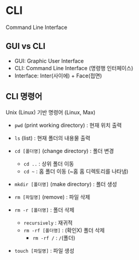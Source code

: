 # CLI

Command Line Interface



## GUI vs CLI

* GUI: Graphic User Interface
* CLI: Command Line Interface (명령행 인터페이스)
* Interface: Inter(사이에) + Face(접면)



## CLI 명령어

Unix (Linux) 기반 명령어 (Linux, Max)



* `pwd` (print working directory) : 현재 위치 출력
* `ls` (list) : 현재 폴더의 내용물 출력
* `cd [폴더명]` (change directory) : 폴더 변경
  * `cd ..` : 상위 폴더 이동
  * `cd ~` : 홈 폴더 이동 (~홈 홈 디렉토리를 나타냄)

* `mkdir [폴더명]` (make directory) : 폴더 생성
* `rm [파일명]` (remove) : 파일 삭제
* `rm -r [폴더명]` : 폴더 삭제
  * `recursively` : 재귀적
  * `rm -rf [폴더명]` : (확인X) 폴더 삭제
    * `rm -rf /` : `/`(폴더)
* `touch [파일명]` : 파일 생성